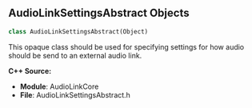 ## AudioLinkSettingsAbstract Objects

```python
class AudioLinkSettingsAbstract(Object)
```

This opaque class should be used for specifying settings for how audio should be
send to an external audio link.

**C++ Source:**

- **Module**: AudioLinkCore
- **File**: AudioLinkSettingsAbstract.h

<a id="unreal.ClothingInteractor"></a>